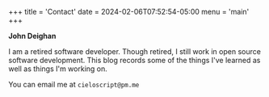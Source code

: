 +++
title = 'Contact'
date = 2024-02-06T07:52:54-05:00
menu = 'main'
+++

**John Deighan**

I am a retired software developer. Though
retired, I still work in open source
software development. This blog records
some of the things I've learned as well as
things I'm working on.

You can email me at `cieloscript@pm.me`

